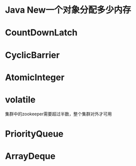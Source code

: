 # Java New一个对象分配多少内存

# CountDownLatch

# CyclicBarrier

# AtomicInteger

# volatile
集群中的zookeeper需要超过半数，整个集群对外才可用

# PriorityQueue


# ArrayDeque

